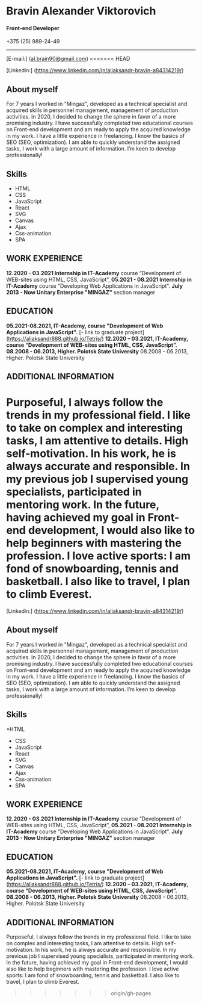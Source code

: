 # Bravin Alexander Viktorovich

#### Front-end Developer

+375 (25) 989-24-49
*********
[E-mail:] (al.brain90@gmail.com)
<<<<<<< HEAD

[Linkedin:] (https://www.linkedin.com/in/aliaksandr-bravin-a84314219/)

## About myself
For 7 years I worked in  "Mingaz", developed as a technical specialist and acquired skills in personnel management, management of production activities.
In 2020, I decided to change the sphere in favor of a more promising industry. I have successfully completed two educational courses on Front-end development and am ready to apply the acquired knowledge in my work. I have a little experience in freelancing. I know the basics of SEO (SEO, optimization). I am able to quickly understand the assigned tasks, I work with a large amount of information. I’m keen to develop professionally!


## Skills
* HTML
* CSS
* JavaScript
* React
* SVG
* Canvas
* Ajax
* Css-animation
* SPA

## WORK EXPERIENCE
**12.2020 - 03.2021 Internship in IT-Academy** course “Development of WEB-sites using  HTML, CSS, JavaScript”,
**05.2021 - 08.2021 Internship in IT-Academy** course "Developing Web Applications in JavaScript".
**July 2013 - Now Unitary Enterprise "MINGAZ"**  section manager

## EDUCATION
**05.2021-08.2021, IT-Academy, course "Development of Web Applications in JavaScript".**  [- link to graduate project]  (https://aliaksandr888.github.io/Tetris/)
**12.2020 – 03.2021,  IT-Academy, course “Development of WEB-sites using HTML, CSS, JavaScript”.**
**08.2008 - 06.2013, Higher. Polotsk State University** 08.2008 - 06.2013, Higher. Polotsk State University
## ADDITIONAL INFORMATION
Purposeful, I always follow the trends in my professional field. I like to take on complex and interesting tasks, I am attentive to details. High self-motivation.
In his work, he is always accurate and responsible. In my previous job I supervised young specialists, participated in mentoring work. In the future, having achieved my goal in Front-end development, I would also like to help beginners with mastering the profession.
I love active sports: I am fond of snowboarding, tennis and basketball. I also like to travel, I plan to climb Everest.
=======

[Linkedin:] (https://www.linkedin.com/in/aliaksandr-bravin-a84314219/)

## About myself
For 7 years I worked in  "Mingaz", developed as a technical specialist and acquired skills in personnel management, management of production activities.
In 2020, I decided to change the sphere in favor of a more promising industry. I have successfully completed two educational courses on Front-end development and am ready to apply the acquired knowledge in my work. I have a little experience in freelancing. I know the basics of SEO (SEO, optimization). I am able to quickly understand the assigned tasks, I work with a large amount of information. I’m keen to develop professionally!


## Skills
*HTML
* CSS
* JavaScript
* React
* SVG
* Canvas
* Ajax
* Css-animation
* SPA

## WORK EXPERIENCE
**12.2020 - 03.2021 Internship in IT-Academy** course “Development of WEB-sites using  HTML, CSS, JavaScript”,
**05.2021 - 08.2021 Internship in IT-Academy** course "Developing Web Applications in JavaScript".
**July 2013 - Now Unitary Enterprise "MINGAZ"**  section manager

## EDUCATION
**05.2021-08.2021, IT-Academy, course "Development of Web Applications in JavaScript".**  [- link to graduate project]  (https://aliaksandr888.github.io/Tetris/)
**12.2020 – 03.2021,  IT-Academy, course “Development of WEB-sites using HTML, CSS, JavaScript”.**
**08.2008 - 06.2013, Higher. Polotsk State University** 08.2008 - 06.2013, Higher. Polotsk State University
## ADDITIONAL INFORMATION
Purposeful, I always follow the trends in my professional field. I like to take on complex and interesting tasks, I am attentive to details. High self-motivation.
In his work, he is always accurate and responsible. In my previous job I supervised young specialists, participated in mentoring work. In the future, having achieved my goal in Front-end development, I would also like to help beginners with mastering the profession.
I love active sports: I am fond of snowboarding, tennis and basketball. I also like to travel, I plan to climb Everest.

>>>>>>> origin/gh-pages
